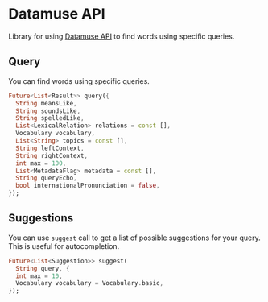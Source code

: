 # Datamuse API

Library for using [Datamuse API](http://www.datamuse.com/api/) to find words using specific queries.

## Query

You can find words using specific queries.

```dart
Future<List<Result>> query({
  String meansLike,
  String soundsLike,
  String spelledLike,
  List<LexicalRelation> relations = const [],
  Vocabulary vocabulary,
  List<String> topics = const [],
  String leftContext,
  String rightContext,
  int max = 100,
  List<MetadataFlag> metadata = const [],
  String queryEcho,
  bool internationalPronunciation = false,
});
```

## Suggestions

You can use `suggest` call to get a list of possible suggestions for your query. This is useful
for autocompletion.

```dart
Future<List<Suggestion>> suggest(
  String query, {
  int max = 10,
  Vocabulary vocabulary = Vocabulary.basic,
});
```
